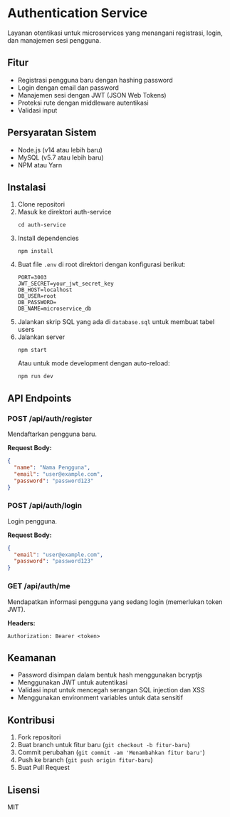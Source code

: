 # Authentication Service

Layanan otentikasi untuk microservices yang menangani registrasi, login, dan manajemen sesi pengguna.

## Fitur

- Registrasi pengguna baru dengan hashing password
- Login dengan email dan password
- Manajemen sesi dengan JWT (JSON Web Tokens)
- Proteksi rute dengan middleware autentikasi
- Validasi input

## Persyaratan Sistem

- Node.js (v14 atau lebih baru)
- MySQL (v5.7 atau lebih baru)
- NPM atau Yarn

## Instalasi

1. Clone repositori
2. Masuk ke direktori auth-service
   ```
   cd auth-service
   ```
3. Install dependencies
   ```
   npm install
   ```
4. Buat file `.env` di root direktori dengan konfigurasi berikut:
   ```
   PORT=3003
   JWT_SECRET=your_jwt_secret_key
   DB_HOST=localhost
   DB_USER=root
   DB_PASSWORD=
   DB_NAME=microservice_db
   ```
5. Jalankan skrip SQL yang ada di `database.sql` untuk membuat tabel users
6. Jalankan server
   ```
   npm start
   ```
   Atau untuk mode development dengan auto-reload:
   ```
   npm run dev
   ```

## API Endpoints

### POST /api/auth/register
Mendaftarkan pengguna baru.

**Request Body:**
```json
{
  "name": "Nama Pengguna",
  "email": "user@example.com",
  "password": "password123"
}
```

### POST /api/auth/login
Login pengguna.

**Request Body:**
```json
{
  "email": "user@example.com",
  "password": "password123"
}
```

### GET /api/auth/me
Mendapatkan informasi pengguna yang sedang login (memerlukan token JWT).

**Headers:**
```
Authorization: Bearer <token>
```

## Keamanan

- Password disimpan dalam bentuk hash menggunakan bcryptjs
- Menggunakan JWT untuk autentikasi
- Validasi input untuk mencegah serangan SQL injection dan XSS
- Menggunakan environment variables untuk data sensitif

## Kontribusi

1. Fork repositori
2. Buat branch untuk fitur baru (`git checkout -b fitur-baru`)
3. Commit perubahan (`git commit -am 'Menambahkan fitur baru'`)
4. Push ke branch (`git push origin fitur-baru`)
5. Buat Pull Request

## Lisensi

MIT
